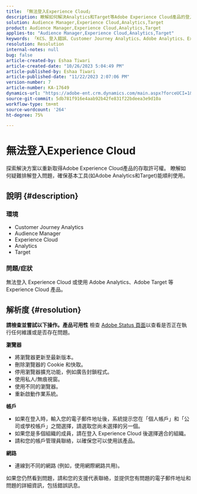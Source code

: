 ```yaml
---
title: 「無法登入Experience Cloud」
description: 瞭解如何解決Analytics和Target等Adobe Experience Cloud產品的登入問題。
solution: Audience Manager,Experience Cloud,Analytics,Target
product: Audience Manager,Experience Cloud,Analytics,Target
applies-to: "Audience Manager,Experience Cloud,Analytics,Target"
keywords: 「KCS、登入錯誤、Customer Journey Analytics、Adobe Analytics、Experience Cloud」
resolution: Resolution
internal-notes: null
bug: false
article-created-by: Eshaa Tiwari
article-created-date: "10/26/2023 5:04:49 PM"
article-published-by: Eshaa Tiwari
article-published-date: "11/22/2023 2:07:06 PM"
version-number: 7
article-number: KA-17649
dynamics-url: "https://adobe-ent.crm.dynamics.com/main.aspx?forceUCI=1&pagetype=entityrecord&etn=knowledgearticle&id=a263c2c3-2174-ee11-9ae7-6045bd0063aa"
source-git-commit: 5db781f916e4aab92b42fe831f22bdeea3e9d10a
workflow-type: tm+mt
source-wordcount: '264'
ht-degree: 75%

---
```


# 無法登入Experience Cloud


探索解決方案以重新取得Adobe Experience Cloud產品的存取許可權。 瞭解如何疑難排解登入問題，確保基本工具(如Adobe Analytics和Target)能順利使用。

## 說明 {#description}


### <b>環境</b>

- Customer Journey Analytics
- Audience Manager
- Experience Cloud
- Analytics
- Target


### <b>問題/症狀</b>

無法登入 Experience Cloud 或使用 Adobe Analytics、Adobe Target 等 Experience Cloud 產品。


## 解析度 {#resolution}

<b>請檢查並嘗試以下操作。</b><b>產品可用性</b>
檢查 [Adobe Status 頁面](https://status.adobe.com)以查看是否正在執行任何維護或是否存在問題。

<b>瀏覽器</b>

- 將瀏覽器更新至最新版本。
- 刪除瀏覽器的 Cookie 和快取。
- 停用瀏覽器擴充功能，例如廣告封鎖程式。
- 使用私人/無痕視窗。
- 使用不同的瀏覽器。
- 重新啟動作業系統。


<b>帳戶</b>

- 如果在登入時，輸入您的電子郵件地址後，系統提示您在「個人帳戶」和「公司或學校帳戶」之間選擇，請選取您尚未選擇的另一個。
- 如果您是多個組織的成員，請在登入 Experience Cloud 後選擇適合的組織。
- 請和您的帳戶管理員聯絡，以確保您可以使用該產品。


<b>網路</b>

- 連線到不同的網路 (例如，使用網際網路共用)。


如果您仍然看到問題，請和您的支援代表聯絡，並提供您有問題的電子郵件地址和問題的詳細資訊，包括錯誤訊息。
